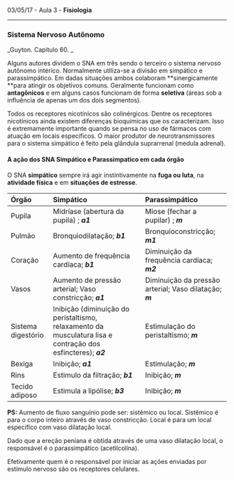 03/05/17 - Aula 3 - **Fisiologia**

---

### Sistema Nervoso Autônomo

_Guyton. Capítulo 60. _

Alguns autores dividem o SNA em três sendo o terceiro o sistema nervoso autônomo intérico. Normalmente utiliza-se a divisão em simpático e parassimpático. Em dadas situações ambos colaboram **sinergicamente **para atingir os objetivos comuns. Geralmente funcionam como **antagônicos** e em alguns casos funcionam de forma **seletiva** \(áreas sob a influência de apenas um dos dois segmentos\).

Todos os receptores nicotínicos são colinérgicos. Dentre os receptores nicotínicos ainda existem diferenças bioquímicas que os caracterizam. Isso é extremamente importante quando se pensa no uso de fármacos com atuação em locais específicos. O maior produtor de neurotransmissores para o sistema simpático é feito pela glândula suprarrenal \(medula adrenal\).

#### A ação dos SNA Simpático e Parassimpatico em cada órgão

O SNA **simpático** sempre irá agir instintivamente na **fuga ou luta**, na **atividade física** e em **situações de estresse**.

| Órgão | Simpático | Parassimpático |
| :--- | :--- | :--- |
| Pupila | Midríase \(abertura da pupila\) ; _**a1**_ | Miose \(fechar a pupilar\) ; _**m**_ |
| Pulmão | Bronquiodilatação; _**b1**_ | Bronquioconstricção; _**m1**_ |
| Coração | Aumento de frequência cardíaca; _**b1**_ | Diminuição da frequência cardíaca;   _**m2**_ |
| Vasos | Aumento de pressão arterial; Vaso constricção; _**a1**_ | Diminuição da pressão arterial; Vaso dilatação; _**m**_ |
| Sistema digestório | Inibição \(diminuição do peristaltismo, relaxamento da musculatura lisa e contração dos esfincteres\); _**a2**_ | Estimulação do peristaltismo; _**m**_ |
| Bexiga | Inibição; _**a1**_ | Estimulação; _**m**_ |
| Rins | Estimulo da filtração; _**b1**_ | Inibição; _**m**_ |
| Tecido adiposo | Estimula a lipólise; _**b3**_ | Inibição; _**m**_ |

**PS:** Aumento de fluxo sanguínio pode ser: sistêmico ou local. Sistêmico é para o corpo inteiro através de vaso constricção. Local é para um local específico com vaso dilatação local.

Dado que a ereção peniana é obtida através de uma vaso dilatação local, o responsável é o parassimpático \(acetilcolina\). 

Efetivamente quem é o responsável por iniciar as ações enviadas por estímulo nervoso são os receptores celulares.



